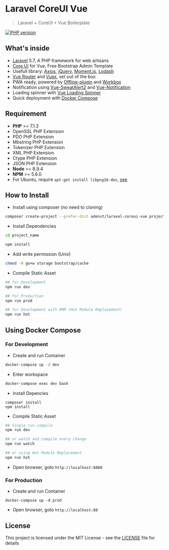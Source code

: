 # Laravel CoreUI Vue

> Laravel + CoreUI + Vue Boilerplate

[![PHP version](https://badge.fury.io/ph/adenvt%2Flaravel-coreui-vue.svg)](https://badge.fury.io/ph/adenvt%2Flaravel-coreui-vue)

## What's inside
* [Laravel][laravel] 5.7, A PHP framework for web artisans
* [Core UI][coreui] for Vue, Free Bootstrap Admin Template
* Usefull library: [Axios][axios], [jQuery][jquery], [Moment.js][moment], [Lodash][lodash]
* [Vue Router][vue-router] and [Vuex][vuex], set out of the box
* PWA ready, powered by [Offline-plugin][offline-plugin] and [Workbox][workbox]
* Notification using [Vue-SweatAlert2][vue-sweatalert2] and [Vue-Notification][vue-notification]
* Loading spinner with [Vue Loading Spinner][vue-loading-spinner]
* Quick deployment with [Docker Compose][docker-compose]

## Requirement
* **PHP** >= 7.1.3
* OpenSSL PHP Extension
* PDO PHP Extension
* Mbstring PHP Extension
* Tokenizer PHP Extension
* XML PHP Extension
* Ctype PHP Extension
* JSON PHP Extension
* **Node** >= 8.9.4
* **NPM** >= 5.6.0
* For Ubuntu, require `apt-get install libpng16-dev`, [see](https://github.com/imagemin/imagemin-mozjpeg/issues/28)

## How to Install
* Install using composer (no need to cloning)
```bash
composer create-project --prefer-dist adenvt/laravel-coreui-vue project_name
```
* Install Dependencies
```bash
cd project_name

npm install
```
* Add write permission (Unix)
```bash
chmod -R go+w storage bootstrap/cache
```
* Compile Static Asset
```bash
## for Development
npm run dev

## for Production
npm run prod

## for Development with HMR (Hot Module Replacement)
npm run hot
```

## Using Docker Compose

### For Development

* Create and run Container
```bash
docker-compose up -d dev
```

* Enter workspace
```bash
docker-compose exec dev bash
```

* Install Depencies
```
composer install
npm install
```
* Compile Static Asset
```bash
## Single run compile
npm run dev

## or watch and compile every change
npm run watch

## or using Hot Module Replacement
npm run hot
```
* Open browser, goto `http://localhost:8888`

### For Production
* Create and run Container
```
docker-compose up -d prod
```
* Open browser, goto `http://localhost:88`



## License
This project is licensed under the MIT License - see the [LICENSE](LICENSE) file for details

[laravel]: https://laravel.com
[coreui]: https://coreui.io
[axios]: https://github.com/axios/axios
[jquery]: https://jquery.com/
[lodash]: https://lodash.com/
[moment]: https://momentjs.com/
[vue-router]: https://router.vuejs.org/
[vuex]: https://vuex.vuejs.org/
[vue-sweatalert2]: https://github.com/avil13/vue-sweetalert2
[vue-notification]: http://vue-notification.yev.io/
[vue-loading-spinner]: https://nguyenvanduocit.github.io/vue-loading-spinner/
[docker-compose]: https://docs.docker.com/compose/
[offline-plugin]: https://github.com/NekR/offline-plugin
[workbox]: https://developers.google.com/web/tools/workbox/
